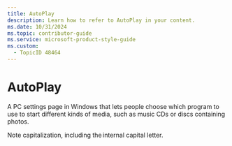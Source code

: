 ```yaml
---
title: AutoPlay
description: Learn how to refer to AutoPlay in your content.
ms.date: 10/31/2024
ms.topic: contributor-guide
ms.service: microsoft-product-style-guide
ms.custom:
  - TopicID 48464
---
```



# AutoPlay

A PC settings page in Windows that lets people choose which program to use to start different kinds of media, such as music CDs or discs containing photos. 

Note capitalization, including the internal capital letter.